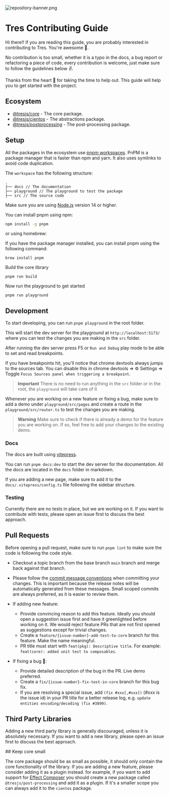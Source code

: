 ![repository-banner.png](https://res.cloudinary.com/alvarosaburido/image/upload/v1683452574/repo-banner_d2xeem.png)

# Tres Contributing Guide

Hi there!! If you are reading this guide, you are probably interested in contributing to Tres. You're awesome 🤩.

No contribution is too small, whether it is a typo in the docs, a bug report or refactoring a piece of code, every contribution is welcome, just make sure to follow the guidelines below ✌️.

Thanks from the heart 💚 for taking the time to help out. This guide will help you to get started with the project.

## Ecosystem
- [@tresjs/core](https://github.com/Tresjs/tres) - The core package.
- [@tresjs/cientos](https://github.com/Tresjs/cientos) - The abstractions package.
- [@tresjs/postprocessing](https://github.com/Tresjs/post-processing) - The post-processing package.

## Setup

All the packages in the ecosystem use [pnpm workspaces](https://pnpm.io/workspaces). PnPM is a package manager that is faster than npm and yarn. It also uses symlinks to avoid code duplication.

The `workspace` has the following structure:


```
.
├── docs // The documentation
├── playground // The playground to test the package
├── src // The source code

```

Make sure you are using [Node.js](https://nodejs.org/en/) version 14 or higher.

You can install pnpm using npm:

```bash
npm install -g pnpm
```

or using homebrew:

If you have the package manager installed, you can install pnpm using the following command:

```
brew install pnpm
```

Build the core library 

```
pnpm run build
```

Now run the playground to get started

```
pnpm run playground
```

## Development

To start developing, you can run `pnpm playground` in the root folder.

This will start the dev server for the playground at `http://localhost:5173/` where you can test the changes you are making in the `src` folder. 

After running the dev server press F5 or `Run and Debug` play mode to be able to set and read breakpoints.

If you have breakpoints hit, you'll notice that chrome devtools always jumps to the sources tab.
You can disable this in chrome devtools => ⚙️ Settings => Toggle `Focus Sources panel when triggering a breakpoint`.


> **Important**
> There is no need to run anything in the `src` folder or in the root, the `playground` will take care of it


Whenever you are working on a new feature or fixing a bug, make sure to add a demo under `playground/src/pages` and create a route in the `playground/src/router.ts` to test the changes you are making.

> **Warning**
> Make sure to check if there is already a demo for the feature you are working on. If so, feel free to add your changes to the existing demo.



### Docs

The docs are built using [vitepress](https://vitepress.vuejs.org/).

You can run `pnpm docs:dev` to start the dev server for the documentation. All the docs are located in the `docs` folder in markdown.

If you are adding a new page, make sure to add it to the `docs/.vitepress/config.ts` file following the sidebar structure.

### Testing

Currently there are no tests in place, but we are working on it. If you want to contribute with tests, please open an issue first to discuss the best approach.

## Pull Requests

Before opening a pull request, make sure to run `pnpm lint` to make sure the code is following the code style.

- Checkout a topic branch from the base branch `main` branch and merge back against that branch.
- Please follow the [commit message conventions](https://www.conventionalcommits.org/en/v1.0.0-beta.4/) when committing your changes. This is important because the release notes will be automatically generated from these messages. Small scoped commits are always preferred, as it is easier to review them.
- If adding new feature:
  - Provide convincing reason to add this feature. Ideally you should open a suggestion issue first and have it greenlighted before working on it. We would reject feature PRs that are not first opened as suggestions except for trivial changes.
  - Create a `feature/{issue-number}-add-test-to-core` branch for this feature. Make the name meaningful.
  - PR title must start with `feat(pkg): Descriptive title`. For example: `feat(core): added unit test to composables`.
- If fixing a bug 🐛:

  - Provide detailed description of the bug in the PR. Live demo preferred.
  - Create a `fix/{issue-number}-fix-test-in-core` branch for this bug fix.
  - If you are resolving a special issue, add `(fix #xxx[,#xxx])` (#xxx is the issue id) in your PR title for a better release log, e.g. `update entities encoding/decoding (fix #3899)`.

## Third Party Libraries

Adding a new third party library is generally discouraged, unless it is absolutely necessary. If you want to add a new library, please open an issue first to discuss the best approach.

## Keep core small

The core package should be as small as possible, it should only contain the core functionality of the library. If you are adding a new feature, please consider adding it as a plugin instead. for example, if you want to add support for [Effect Composer](https://threejs.org/examples/?q=compo#webgl_postprocessing_effectcomposer) you should create a new package called `@tresjs/post-processing` and add it as a plugin. If it's a smaller scope you can always add it to the `cientos` package.